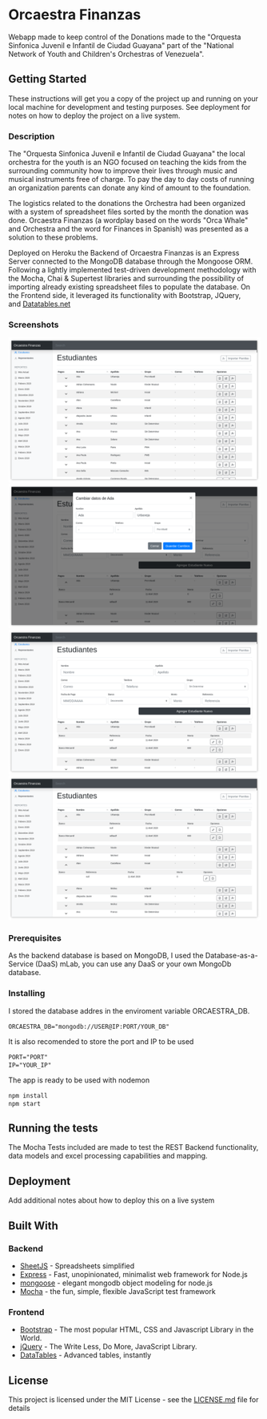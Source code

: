 # Orcaestra Finanzas

Webapp made to keep control of the Donations made to the "Orquesta Sinfonica Juvenil e Infantil de Ciudad Guayana" part of the "National Network of Youth and Children's Orchestras of Venezuela".

## Getting Started

These instructions will get you a copy of the project up and running on your local machine for development and testing purposes. See deployment for notes on how to deploy the project on a live system.

### Description

The "Orquesta Sinfonica Juvenil e Infantil de Ciudad Guayana" the local orchestra for the youth is an NGO focused on teaching the kids from the surrounding community how to improve their lives through music and musical instruments free of charge. To pay the day to day costs of running an organization parents can donate any kind of amount to the foundation.

The logistics related to the donations the Orchestra had been organized with a system of spreadsheet files sorted by the month the donation was done. Orcaestra Finanzas (a wordplay based on the words "Orca Whale" and Orchestra and the word for Finances in Spanish) was presented as a solution to these problems.

Deployed on Heroku the Backend of Orcaestra Finanzas is an Express Server connected to the MongoDB database through the Mongoose ORM. Following a lightly implemented test-driven development methodology with the Mocha, Chai & Supertest libraries and surrounding the possibility of importing already existing spreadsheet files to populate the database. On the Frontend side, it leveraged its functionality with Bootstrap, JQuery, and [Datatables.net](http://datatables.net/)

### Screenshots

![Estudiantes](.github/estudiantes.png)
![Modal](.github/modal.png)
![New Student](.github/new-student.png)
![Second Row](.github/second-row.png)

### Prerequisites

As the backend database is based on MongoDB, I used the Database-as-a-Service (DaaS) mLab, you can use any DaaS or your own MongoDb database.

### Installing

I stored the database addres in the enviroment variable ORCAESTRA_DB.

```
ORCAESTRA_DB="mongodb://USER@IP:PORT/YOUR_DB"
```

It is also recomended to store the port and IP to be used

```
PORT="PORT"
IP="YOUR_IP"
```

The app is ready to be used with nodemon

```
npm install
npm start
```

## Running the tests

The Mocha Tests included are made to test the REST Backend functionality, data models and excel processing capabilities and mapping.

## Deployment

Add additional notes about how to deploy this on a live system

## Built With

### Backend

- [SheetJS](https://sheetjs.com/) - Spreadsheets simplified
- [Express](https://expressjs.com/) - Fast, unopinionated, minimalist web framework for Node.js
- [mongoose](https://mongoosejs.com/) - elegant mongodb object modeling for node.js
- [Mocha](https://mochajs.org/) - the fun, simple, flexible JavaScript test framework

### Frontend

- [Bootstrap](https://getbootstrap.com/) - The most popular HTML, CSS and Javascript Library in the World.
- [jQuery](https://jquery.com/) - The Write Less, Do More, JavaScript Library.
- [DataTables](https://datatables.net/) - Advanced tables, instantly

## License

This project is licensed under the MIT License - see the [LICENSE.md](LICENSE.md) file for details

